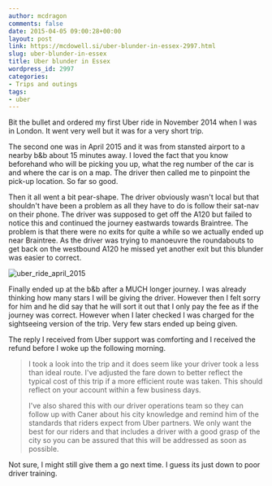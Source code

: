 ```yaml
---
author: mcdragon
comments: false
date: 2015-04-05 09:00:28+00:00
layout: post
link: https://mcdowell.si/uber-blunder-in-essex-2997.html
slug: uber-blunder-in-essex
title: Uber blunder in Essex
wordpress_id: 2997
categories:
- Trips and outings
tags:
- uber
---
```


Bit the bullet and ordered my first Uber ride in November 2014 when I was in London. It went very well but it was for a very short trip.

The second one was in April 2015 and it was from stansted airport to a nearby b&b about 15 minutes away. I loved the fact that you know beforehand who will be picking you up, what the reg number of the car is and where the car is on a map. The driver then called me to pinpoint the pick-up location. So far so good.

Then it all went a bit pear-shape. The driver obviously wasn't local but that shouldn't have been a problem as all they have to do is follow their sat-nav on their phone. The driver was supposed to get off the A120 but failed to notice this and continued the journey eastwards towards Braintree. The problem is that there were no exits for quite a while so we actually ended up near Braintree. As the driver was trying to manoeuvre the roundabouts to get back on the westbound A120 he missed yet another exit but this blunder was easier to correct.

![uber_ride_april_2015](https://mcdowell.si/wp-content/uploads/2015/07/uber_ride_april_2015-1-300x231.png)

Finally ended up at the b&b after a MUCH longer journey. I was already thinking how many stars I will be giving the driver. However then I felt sorry for him and he did say that he will sort it out that I only pay the fee as if the journey was correct. However when I later checked I was charged for the sightseeing version of the trip. Very few stars ended up being given.

The reply I received from Uber support was comforting and I received the refund before I woke up the following morning.


<blockquote>I took a look into the trip and it does seem like your driver took a less than ideal route. I've adjusted the fare down to better reflect the typical cost of this trip if a more efficient route was taken. This should reflect on your account within a few business days.

I've also shared this with our driver operations team so they can follow up with Caner about his city knowledge and remind him of the standards that riders expect from Uber partners. We only want the best for our riders and that includes a driver with a good grasp of the city so you can be assured that this will be addressed as soon as possible.</blockquote>


Not sure, I might still give them a go next time. I guess its just down to poor driver training.
